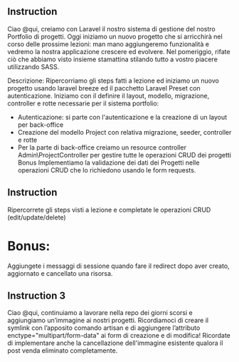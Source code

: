 ## Instruction

Ciao @qui, creiamo con Laravel il nostro sistema di gestione del nostro Portfolio di progetti.
Oggi iniziamo un nuovo progetto che si arricchirà nel corso delle prossime lezioni: man mano aggiungeremo funzionalità e vedremo la nostra applicazione crescere ed evolvere.
Nel pomeriggio, rifate ciò che abbiamo visto insieme stamattina stilando tutto a vostro piacere utilizzando SASS.

Descrizione:
Ripercorriamo gli steps fatti a lezione ed iniziamo un nuovo progetto usando laravel breeze ed il pacchetto Laravel Preset con autenticazione.
Iniziamo con il definire il layout, modello, migrazione, controller e rotte necessarie per il sistema portfolio:

-   Autenticazione: si parte con l'autenticazione e la creazione di un layout per back-office
-   Creazione del modello Project con relativa migrazione, seeder, controller e rotte
-   Per la parte di back-office creiamo un resource controller Admin\ProjectController per gestire tutte le operazioni CRUD dei progetti
    Bonus
    Implementiamo la validazione dei dati dei Progetti nelle operazioni CRUD che lo richiedono usando le form requests.

## Instruction

Ripercorrete gli steps visti a lezione e completate le operazioni CRUD (edit/update/delete)

# Bonus:

Aggiungete i messaggi di sessione quando fare il redirect dopo aver creato, aggiornato e cancellato una risorsa.

## Instruction 3

Ciao @qui, continuiamo a lavorare nella repo dei giorni scorsi e aggiungiamo un’immagine ai nostri progetti.
Ricordiamoci di creare il symlink con l’apposito comando artisan e di aggiungere l’attributo enctype="multipart/form-data" ai form di creazione e di modifica!
Ricordate di implementare anche la cancellazione dell'immagine esistente qualora il post venda eliminato completamente.
